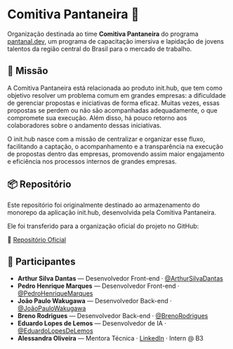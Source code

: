 # Comitiva Pantaneira 🐆

Organização destinada ao time **Comitiva Pantaneira** do programa [pantanal.dev](https://pantanal.dev/), um programa de capacitação imersiva e lapidação de jovens talentos da região central do Brasil para o mercado de trabalho.



## 🎯 Missão

A Comitiva Pantaneira está relacionada ao produto init.hub, que tem como objetivo resolver um problema comum em grandes empresas: a dificuldade de gerenciar propostas e iniciativas de forma eficaz. Muitas vezes, essas propostas se perdem ou não são acompanhadas adequadamente, o que compromete sua execução. Além disso, há pouco retorno aos colaboradores sobre o andamento dessas iniciativas.

O init.hub nasce com a missão de centralizar e organizar esse fluxo, facilitando a captação, o acompanhamento e a transparência na execução de propostas dentro das empresas, promovendo assim maior engajamento e eficiência nos processos internos de grandes empresas.



## 📦 Repositório

Este repositório foi originalmente destinado ao armazenamento do monorepo da aplicação init.hub, desenvolvida pela Comitiva Pantaneira.

Ele foi transferido para a organização oficial do projeto no GitHub: 

🔗 [Repositório Oficial](https://github.com/engsoft-pantanal-dev/inithub)



## 👥 Participantes

- **Arthur Silva Dantas** — Desenvolvedor Front-end · [@ArthurSilvaDantas](https://github.com/ArthurSilvaDantas)
- **Pedro Henrique Marques** — Desenvolvedor Front-end · [@PedroHenriqueMarques](https://github.com/pedromlabio)
- **João Paulo Wakugawa** — Desenvolvedor Back-end · [@JoãoPauloWakugawa](https://github.com/jpwakugawa)
- **Breno Rodrigues** — Desenvolvedor Back-end · [@BrenoRodrigues](https://github.com/Brenod3v)
- **Eduardo Lopes de Lemos** — Desenvolvedor de IA · [@EduardoLopesDeLemos](https://github.com/edu010101)
- **Alessandra Oliveira** — Mentora Técnica · [LinkedIn](https://www.linkedin.com/in/alessandra-oliveira-15ba909a/) · Intern @ B3

